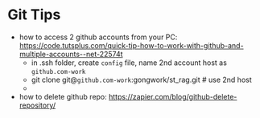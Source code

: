 # Git Tips
- how to access 2 github accounts from your PC:
https://code.tutsplus.com/quick-tip-how-to-work-with-github-and-multiple-accounts--net-22574t
  - in .ssh folder, create `config` file, name 2nd account host as `github.com-work`
  - git clone git@`github.com-work`:gongwork/st_rag.git  # use 2nd host
  - 
- how to delete github repo:
https://zapier.com/blog/github-delete-repository/
